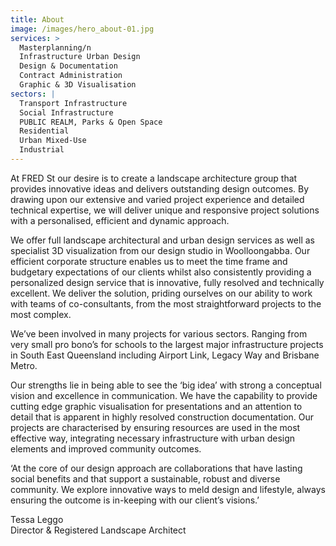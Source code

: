 ```yaml
---
title: About
image: /images/hero_about-01.jpg
services: >
  Masterplanning/n
  Infrastructure Urban Design
  Design & Documentation
  Contract Administration
  Graphic & 3D Visualisation
sectors: |
  Transport Infrastructure
  Social Infrastructure
  PUBLIC REALM, Parks & Open Space
  Residential
  Urban Mixed-Use
  Industrial
---
```


At FRED St our desire is to create a landscape architecture group that provides innovative ideas and delivers outstanding design outcomes. By drawing upon our extensive and varied project experience and detailed technical expertise, we will deliver unique and responsive project solutions with a personalised, efficient and dynamic approach.

We offer full landscape architectural and urban design services as well as specialist 3D visualization from our design studio in Woolloongabba. Our efficient corporate structure enables us to meet the time frame and budgetary expectations of our clients whilst also consistently providing a personalized design service that is innovative, fully resolved and technically excellent. We deliver the solution, priding ourselves on our ability to work with teams of co-consultants, from the most straightforward projects to the most complex.

We’ve been involved in many projects for various sectors. Ranging from very small pro bono’s for schools to the largest major infrastructure projects in South East Queensland including Airport Link, Legacy Way and Brisbane Metro.

Our strengths lie in being able to see the ‘big idea’ with strong a conceptual vision and excellence in communication. We have the capability to provide cutting edge graphic visualisation for presentations and an attention to detail that is apparent in highly resolved construction documentation. Our projects are characterised by ensuring resources are used in the most effective way, integrating necessary infrastructure with urban design elements and improved community outcomes.

<p class="text-lg font-bold italic ml-4">‘At the core of our design approach are collaborations that have lasting social benefits and that support a sustainable, robust and diverse community. We explore innovative ways to meld design and lifestyle, always ensuring the outcome is in-keeping with our client’s visions.’</p>

<p class="text-lg font-semibold text-right mb-0 pb-0 leading-none not-prose">Tessa Leggo
<br><span class="font-thin">Director & Registered Landscape Architect</span></p>
